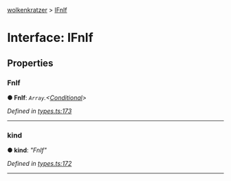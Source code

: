 [wolkenkratzer](../README.md) > [IFnIf](../interfaces/ifnif.md)



# Interface: IFnIf


## Properties
<a id="fnif"></a>

###  FnIf

**●  FnIf**:  *`Array`.<[Conditional](../#conditional)>* 

*Defined in [types.ts:173](https://github.com/arminhammer/wolkenkratzer/blob/ec8acae/src/types.ts#L173)*





___

<a id="kind"></a>

###  kind

**●  kind**:  *"FnIf"* 

*Defined in [types.ts:172](https://github.com/arminhammer/wolkenkratzer/blob/ec8acae/src/types.ts#L172)*





___


